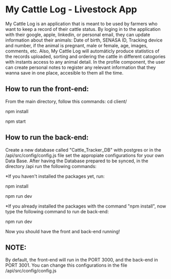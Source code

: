 # My Cattle Log - Livestock App

My Cattle Log is an application that is meant to be used by farmers who want to keep a record of their cattle status.
By loging in to the application with their google, apple, linkedin, or personal email, they can update information about their animals: Date of birth, SENASA ID, Tracking device and number, if the animal is pregnant, male or female, age, images, comments, etc.
Also, My Cattle Log will automáticly produce statistics of the records uploaded, sorting and ordering the cattle in different catogories with instants access to any animal detail.
In the profile component, the user can create personal notes to register any relevant information that they wanna save in one place, accesible to them all the time.

## How to run the front-end:

From the main directory, follow this commands:
cd client/

npm install

npm start

## How to run the back-end:

Create a new database called "Cattle_Tracker_DB" with postgres or in the /api/src/config/config.js file set the appropiate configurations for your own Data Base.
After having the Database prepared to be synced, in the directory /api run the following commands:

\*If you haven't installed the packages yet, run:

npm install

npm run dev

\*If you already installed the packages with the command "npm install", now type the following command to run de back-end:

npm run dev

Now you should have the front and back-end running!

## NOTE:

By default, the front-end will run in the PORT 3000, and the back-end in PORT 3001. You can change this configurations in the file /api/src/config/config.js
